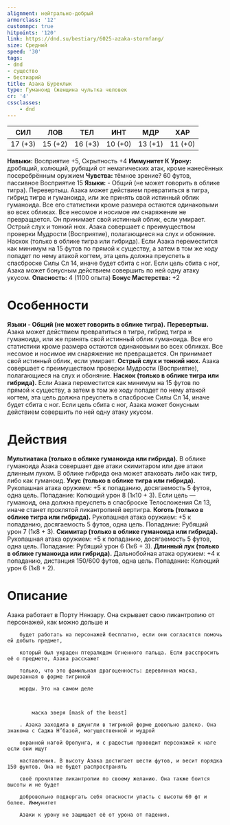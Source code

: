 ```yaml
---
alignment: нейтрально-добрый
armorclass: '12'
customnpc: true
hitpoints: '120'
link: https://dnd.su/bestiary/6025-azaka-stormfang/
size: Средний
speed: '30'
tags:
- dnd
- существо
- бестиарий
title: Азака Буреклык
type: Гуманоид (женщина чультка человек
cr: '4'
cssclasses:
    - dnd
---
```



| СИЛ | ЛОВ | ТЕЛ | ИНТ | МДР | ХАР |
|---|---|---|---|---|---|
| 17 (+3) | 15 (+2) | 16 (+3) | 10 (+0) | 13 (+1) | 11 (+0) |
**Навыки:** Восприятие +5, Скрытность +4
**Иммунитет К Урону:** дробящий, колющий, рубящий от немагических атак, кроме нанесённых посеребрённым оружием
**Чувства:** тёмное зрение? 60 футов, пассивное Восприятие 15
**Языки:** - Общий (не может говорить в облике тигра).
Перевертыш. Азака может действием превратиться в тигра, гибрид тигра и гуманоида, или же принять свой истинный облик гуманоида. Все его статистики кроме размера остаются одинаковыми во всех обликах. Все несомое и носимое им снаряжение не превращается. Он принимает свой истинный облик, если умирает.
Острый слух и тонкий нюх. Азака совершает с преимуществом проверки Мудрости (Восприятие), полагающиеся на слух и обоняние.
Наскок (только в облике тигра или гибрида). Если Азака переместится как минимум на 15 футов по прямой к существу, а затем в том же ходу попадет по нему атакой когтем, эта цель должна преуспеть в спасброске Силы Сл 14, иначе будет сбита с ног. Если цель сбита с ног, Азака может бонусным действием совершить по ней одну атаку укусом.
**Опасность:** 4 (1100 опыта)
**Бонус Мастерства:** +2


# Особенности
**Языки - Общий (не может говорить в облике тигра).** 
**Перевертыш.** Азака может действием превратиться в тигра, гибрид тигра и гуманоида, или же принять свой истинный облик гуманоида. Все его статистики кроме размера остаются одинаковыми во всех обликах. Все несомое и носимое им снаряжение не превращается. Он принимает свой истинный облик, если умирает.
**Острый слух и тонкий нюх.** Азака совершает с преимуществом проверки Мудрости (Восприятие), полагающиеся на слух и обоняние.
**Наскок (только в облике тигра или гибрида).** Если Азака переместится как минимум на 15 футов по прямой к существу, а затем в том же ходу попадет по нему атакой когтем, эта цель должна преуспеть в спасброске Силы Сл 14, иначе будет сбита с ног. Если цель сбита с ног, Азака может бонусным действием совершить по ней одну атаку укусом.


# Действия
**Мультиатака (только в облике гуманоида или гибрида).** В облике гуманоида Азака совершает две атаки скимитаром или две атаки длинным луком. В облике гибрида она может атаковать либо как тигр, либо как гуманоид.
**Укус (только в облике тигра или гибрида).** Рукопашная атака оружием: +5 к попаданию, досягаемость 5 футов, одна цель. Попадание: Колющий урон 8 (1к10 + 3). Если цель — гуманоид, она должна преуспеть в спасброске Телосложения Сл 13, иначе станет проклятой ликантропией вертигра.
**Коготь (только в облике тигра или гибрида).** Рукопашная атака оружием: +5 к попаданию, досягаемость 5 футов, одна цель. Попадание: Рубящий урон 7 (1к8 + 3).
**Скимитар (только в облике гуманоида или гибрида).** Рукопашная атака оружием: +5 к попаданию, досягаемость 5 футов, одна цель. Попадание: Рубящий урон 6 (1к6 + 3).
**Длинный лук (только в облике гуманоида или гибрида).** Дальнобойная атака оружием: +4 к попаданию, дистанция 150/600 футов, одна цель. Попадание: Колющий урон 6 (1к8 + 2).


# Описание
Азака работает в Порту Нянзару. Она скрывает свою ликантропию от персонажей, как можно дольше и

        будет работать на персонажей бесплатно, если они согласятся помочь ей добыть предмет,

        который был украден птералюдом Огненного пальца. Если расспросить её о предмете, Азака расскажет

        только, что это фамильная драгоценность: деревянная маска, вырезанная в форме тигриной

        морды. Это на самом деле

        

            маска зверя [mask of the beast]

        . Азака заходила в джунгли в тигриной форме довольно далеко. Она знакома с Саджа Н’базой, могущественной и мудрой

        охранной нагой Оролунга, и с радостью проводит персонажей к наге если они ищут

        наставления. В высоту Азака достигает шести футов, и весит порядка 150 фунтов. Она не будет распространять

        своё проклятие ликантропии по своему желанию. Она также боится высоты и не будет

        добровольно подвергать себя опасности упасть с высоты 60 фт и более. Иммунитет

        Азаки к урону не защищает её от урона от падения.